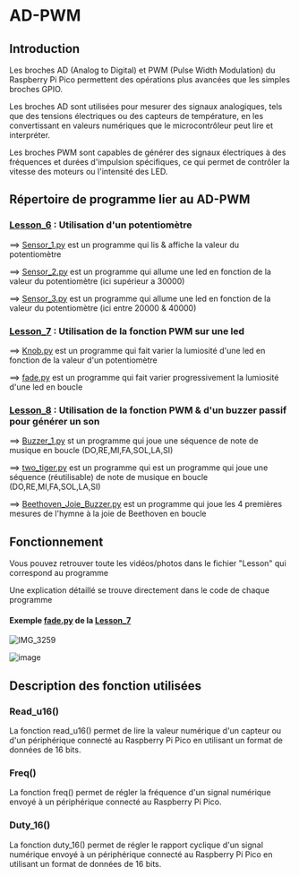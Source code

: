 # AD-PWM

## Introduction

Les broches AD (Analog to Digital) et PWM (Pulse Width Modulation) du Raspberry Pi Pico permettent des opérations plus avancées que les simples broches GPIO.

Les broches AD sont utilisées pour mesurer des signaux analogiques, tels que des tensions électriques ou des capteurs de température, en les convertissant en valeurs numériques que le microcontrôleur peut lire et interpréter.

Les broches PWM sont capables de générer des signaux électriques à des fréquences et durées d'impulsion spécifiques, ce qui permet de contrôler la vitesse des moteurs ou l'intensité des LED.

## Répertoire de programme lier au AD-PWM

### [Lesson_6](Lesson_6) : Utilisation d'un potentiomètre

  ==> [Sensor_1.py](Lesson_6/Sensor_1.py) est un programme qui lis & affiche la valeur du potentiomètre
  
  ==> [Sensor_2.py](Lesson_6/Sensor_2.py) est un programme qui allume une led en fonction de la valeur du potentiomètre (ici supérieur a 30000)
  
  ==> [Sensor_3.py](Lesson_6/Sensor_3.py) est un programme qui allume une led en fonction de la valeur du potentiomètre (ici entre 20000 & 40000)
  

### [Lesson_7](Lesson_7) : Utilisation de la fonction PWM sur une led

  ==> [Knob.py](Lesson_7/Knob.py) est un programme qui fait varier la lumiosité d'une led en fonction de la valeur d'un potentiomètre
  
  ==> [fade.py](Lesson_7/fade.py) est un programme qui fait varier progressivement la lumiosité d'une led en boucle

### [Lesson_8](Lesson_8) : Utilisation de la fonction PWM & d'un buzzer passif pour générer un son

  ==> [Buzzer_1.py](Lesson_8/Buzzer_1.py) st un programme qui joue une séquence de note de musique en boucle (DO,RE,MI,FA,SOL,LA,SI)
  
  ==> [two_tiger.py](Lesson_8/two_tiger.py) est un programme qui est un programme qui joue une séquence (réutilisable) de note de musique en boucle (DO,RE,MI,FA,SOL,LA,SI)
  
  ==> [Beethoven_Joie_Buzzer.py](Lesson_8/Beethoven_Joie_Buzzer.py) est un programme qui joue les 4 premières mesures de l'hymne à la joie de Beethoven en boucle
  
  
## Fonctionnement

Vous pouvez retrouver toute les vidéos/photos dans le fichier "Lesson" qui correspond au programme

Une explication détaillé se trouve directement dans le code de chaque programme

#### Exemple [fade.py](Lesson_7/fade.py) de la [Lesson_7](Lesson_7)
![IMG_3259](https://user-images.githubusercontent.com/125505805/224554588-02c6f2c4-70d6-414f-87db-64dfa2886b55.gif)

![image](https://user-images.githubusercontent.com/125505805/224557625-9183961d-847f-4b10-a521-87361036837a.png)


## Description des fonction utilisées

### Read_u16()

La fonction read_u16() permet de lire la valeur numérique d'un capteur ou d'un périphérique connecté au Raspberry Pi Pico en utilisant un format de données de 16 bits.

### Freq()

La fonction freq() permet de régler la fréquence d'un signal numérique envoyé à un périphérique connecté au Raspberry Pi Pico.

### Duty_16()

La fonction duty_16() permet de régler le rapport cyclique d'un signal numérique envoyé à un périphérique connecté au Raspberry Pi Pico en utilisant un format de données de 16 bits.


